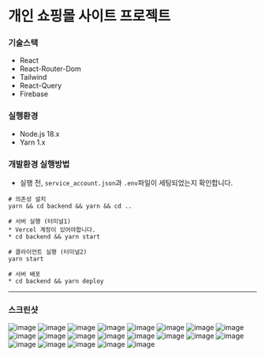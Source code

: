 # 개인 쇼핑몰 사이트 프로젝트

### 기술스택
* React
* React-Router-Dom
* Tailwind
* React-Query
* Firebase

### 실행환경
* Node.js 18.x
* Yarn 1.x

### 개발환경 실행방법
* 실행 전, `service_account.json`과 `.env`파일이 세팅되었는지 확인합니다.
```shell
# 의존성 설치
yarn && cd backend && yarn && cd ..

# 서버 실행 (터미널1)
* Vercel 계정이 있어야합니다.
* cd backend && yarn start

# 클라이언트 실행 (터미널2)
yarn start

# 서버 배포
* cd backend && yarn deploy
```

---
### 스크린샷
![image](https://github.com/dnjfht/shoppy/assets/117057638/bd7f688d-4a49-4537-8e1c-b7baf5eadac9)
![image](https://github.com/dnjfht/shoppy/assets/117057638/60255204-6a4a-493b-a431-76d8541d1bf9)
![image](https://github.com/dnjfht/shoppy/assets/117057638/d363e7b9-6d33-4f5a-b1d0-61277883dca8)
![image](https://github.com/dnjfht/shoppy/assets/117057638/fe738b25-db2d-46df-9783-c7694a9e6d45)
![image](https://github.com/dnjfht/shoppy/assets/117057638/7bd4379f-feab-4728-a46f-48c862a081fd)
![image](https://github.com/dnjfht/shoppy/assets/117057638/ce6b13d1-b4b2-48d7-b616-74af3058157b)
![image](https://github.com/dnjfht/shoppy/assets/117057638/98b36745-972f-4318-9ed1-1cc9310ce798)
![image](https://github.com/dnjfht/shoppy/assets/117057638/c72803f9-9415-493b-9e57-3c45408e50e6)
![image](https://github.com/dnjfht/shoppy/assets/117057638/af3cafaf-0cbf-4b5b-ab8b-d3bbbbccb0c2)
![image](https://github.com/dnjfht/shoppy/assets/117057638/5aa549ed-f589-4181-bc89-5050eeb168aa)
![image](https://github.com/dnjfht/shoppy/assets/117057638/66d8a607-9afa-4a8b-90ff-8f1f4f69e58b)
![image](https://github.com/dnjfht/shoppy/assets/117057638/89ffb7a4-e209-46e5-98a1-0cfdb9dfd9d1)
![image](https://github.com/dnjfht/shoppy/assets/117057638/de815090-2a32-45ef-bef2-256949ebbc80)
![image](https://github.com/dnjfht/shoppy/assets/117057638/e9a30fe0-f36a-4d0d-ad3b-d260ea5af055)
![image](https://github.com/dnjfht/shoppy/assets/117057638/f367a32d-dc34-4bb4-adf9-48a7bd2f36b3)
![image](https://github.com/dnjfht/shoppy/assets/117057638/56a9e9ff-3203-427d-9cd5-f3717b20212b)
![image](https://github.com/dnjfht/shoppy/assets/117057638/4fa434b7-be27-4284-9808-b941b3b64129)
![image](https://github.com/dnjfht/shoppy/assets/117057638/ce06d0b7-d9b1-45a2-a25d-c9296fb46cff)
![image](https://github.com/dnjfht/shoppy/assets/117057638/36f91541-c816-4c71-8aad-d6fe033d7416)
![image](https://github.com/dnjfht/shoppy/assets/117057638/2d370126-e385-42a4-a5fd-eea3ff61346e)
![image](https://github.com/dnjfht/shoppy/assets/117057638/1943ac31-216a-4503-9069-4788026affeb)
